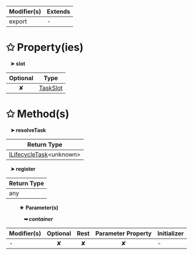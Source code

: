 | Modifier(s)                            | Extends                                    |
|----------------------------------------|--------------------------------------------|
| export | - |

# &#10025; Property(ies)

&nbsp;&nbsp; **&#10148; slot**

| Optional                           | Type                         |
|:----------------------------------:|------------------------------|
| ✘ | [TaskSlot](/runtime/enum/lifecycle-task/taskslot.md) |

# &#10025; Method(s)

&nbsp;&nbsp; **&#10148; resolveTask**

| Return Type                       |
|-----------------------------------|
| [ILifecycleTask](/runtime/interface/lifecycle-task/ilifecycletask.md)&lt;unknown&gt; |

&nbsp;&nbsp; **&#10148; register**

| Return Type                       |
|-----------------------------------|
| any |

&nbsp;&nbsp;&nbsp;&nbsp;&nbsp;&nbsp;&nbsp;&nbsp; **&#9733; Parameter(s)**

&nbsp;&nbsp;&nbsp;&nbsp;&nbsp;&nbsp;&nbsp;&nbsp;&nbsp;&nbsp;&nbsp; _**&#10149; container**_

| Modifier(s)                              | Optional                           | Rest                          | Parameter Property                          | Initializer                       |
|------------------------------------------|:----------------------------------:|:-----------------------------:|:-------------------------------------------:|-----------------------------------|
| - | ✘  | ✘ | ✘ | - |